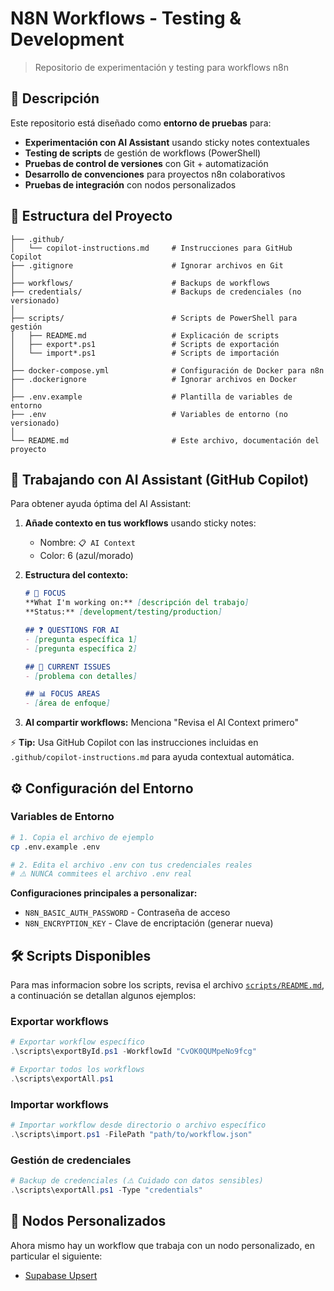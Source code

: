 # N8N Workflows - Testing & Development

> Repositorio de experimentación y testing para workflows n8n

## 🧪 Descripción

Este repositorio está diseñado como **entorno de pruebas** para:
- **Experimentación con AI Assistant** usando sticky notes contextuales
- **Testing de scripts** de gestión de workflows (PowerShell)
- **Pruebas de control de versiones** con Git + automatización
- **Desarrollo de convenciones** para proyectos n8n colaborativos
- **Pruebas de integración** con nodos personalizados

## 📁 Estructura del Proyecto

```
├── .github/
│   └── copilot-instructions.md     # Instrucciones para GitHub Copilot
├── .gitignore                      # Ignorar archivos en Git
│
├── workflows/                      # Backups de workflows
├── credentials/                    # Backups de credenciales (no versionado)
│
├── scripts/                        # Scripts de PowerShell para gestión
│   ├── README.md                   # Explicación de scripts
│   ├── export*.ps1                 # Scripts de exportación
│   └── import*.ps1                 # Scripts de importación
│
├── docker-compose.yml              # Configuración de Docker para n8n
├── .dockerignore                   # Ignorar archivos en Docker
│
├── .env.example                    # Plantilla de variables de entorno
├── .env                            # Variables de entorno (no versionado)
│
└── README.md                       # Este archivo, documentación del proyecto
```

## 🤖 Trabajando con AI Assistant (GitHub Copilot)

Para obtener ayuda óptima del AI Assistant:

1. **Añade contexto en tus workflows** usando sticky notes:
   - Nombre: `📋 AI Context`
   - Color: 6 (azul/morado)

2. **Estructura del contexto:**
   ```markdown
   # 🎯 FOCUS
   **What I'm working on:** [descripción del trabajo]
   **Status:** [development/testing/production]

   ## ❓ QUESTIONS FOR AI
   - [pregunta específica 1]
   - [pregunta específica 2]

   ## 🔧 CURRENT ISSUES
   - [problema con detalles]

   ## 📊 FOCUS AREAS
   - [área de enfoque]
   ```

3. **Al compartir workflows:** Menciona "Revisa el AI Context primero"

⚡ **Tip:** Usa GitHub Copilot con las instrucciones incluidas en `.github/copilot-instructions.md` para ayuda contextual automática.

## ⚙️ Configuración del Entorno

### Variables de Entorno
```bash
# 1. Copia el archivo de ejemplo
cp .env.example .env

# 2. Edita el archivo .env con tus credenciales reales
# ⚠️ NUNCA commitees el archivo .env real
```

**Configuraciones principales a personalizar:**
- `N8N_BASIC_AUTH_PASSWORD` - Contraseña de acceso
- `N8N_ENCRYPTION_KEY` - Clave de encriptación (generar nueva)

## 🛠️ Scripts Disponibles

Para mas informacion sobre los scripts, revisa el archivo [`scripts/README.md`](scripts/README.md), a continuación se detallan algunos ejemplos:

### Exportar workflows
```powershell
# Exportar workflow específico
.\scripts\exportById.ps1 -WorkflowId "CvOK0QUMpeNo9fcg"

# Exportar todos los workflows
.\scripts\exportAll.ps1
```

### Importar workflows
```powershell
# Importar workflow desde directorio o archivo específico
.\scripts\import.ps1 -FilePath "path/to/workflow.json"
```

### Gestión de credenciales
```powershell
# Backup de credenciales (⚠️ Cuidado con datos sensibles)
.\scripts\exportAll.ps1 -Type "credentials"
```

## 🚀 Nodos Personalizados

Ahora mismo hay un workflow que trabaja con un nodo personalizado, en particular el siguiente:
- [Supabase Upsert](https://github.com/Digio-Campus/n8n-nodes)

